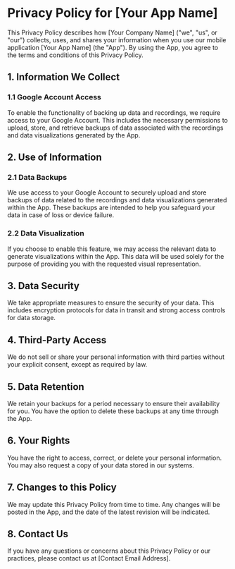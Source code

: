 # Privacy Policy for [Your App Name]

This Privacy Policy describes how [Your Company Name] ("we", "us", or "our") collects, uses, and shares your information when you use our mobile application [Your App Name] (the "App"). By using the App, you agree to the terms and conditions of this Privacy Policy.

## 1. Information We Collect

### 1.1 Google Account Access
To enable the functionality of backing up data and recordings, we require access to your Google Account. This includes the necessary permissions to upload, store, and retrieve backups of data associated with the recordings and data visualizations generated by the App.

## 2. Use of Information

### 2.1 Data Backups
We use access to your Google Account to securely upload and store backups of data related to the recordings and data visualizations generated within the App. These backups are intended to help you safeguard your data in case of loss or device failure.

### 2.2 Data Visualization
If you choose to enable this feature, we may access the relevant data to generate visualizations within the App. This data will be used solely for the purpose of providing you with the requested visual representation.

## 3. Data Security

We take appropriate measures to ensure the security of your data. This includes encryption protocols for data in transit and strong access controls for data storage.

## 4. Third-Party Access

We do not sell or share your personal information with third parties without your explicit consent, except as required by law.

## 5. Data Retention

We retain your backups for a period necessary to ensure their availability for you. You have the option to delete these backups at any time through the App.

## 6. Your Rights

You have the right to access, correct, or delete your personal information. You may also request a copy of your data stored in our systems.

## 7. Changes to this Policy

We may update this Privacy Policy from time to time. Any changes will be posted in the App, and the date of the latest revision will be indicated.

## 8. Contact Us

If you have any questions or concerns about this Privacy Policy or our practices, please contact us at [Contact Email Address].
